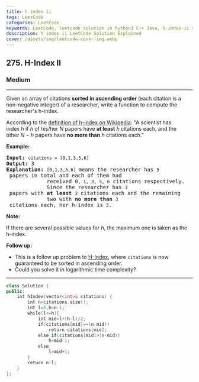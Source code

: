 ```yaml
---
title: h index ii
tags: LeetCode
categories: LeetCode
keywords: LeetCode, leetcode solution in Python3 C++ Java, h-index-ii solution
description: h index ii LeetCode Solution Explained
cover: /assets/img/leetcode-cover-img.webp
---
```





<h2>275. H-Index II</h2><h3>Medium</h3><hr><div><p>Given an array of citations <strong>sorted&nbsp;in ascending order </strong>(each citation is a non-negative integer) of a researcher, write a function to compute the researcher's h-index.</p>

<p>According to the&nbsp;<a href="https://en.wikipedia.org/wiki/H-index" target="_blank">definition of h-index on Wikipedia</a>: "A scientist has index&nbsp;<i>h</i>&nbsp;if&nbsp;<i>h</i>&nbsp;of his/her&nbsp;<i>N</i>&nbsp;papers have&nbsp;<b>at least</b>&nbsp;<i>h</i>&nbsp;citations each, and the other&nbsp;<i>N − h</i>&nbsp;papers have&nbsp;<b>no more than</b>&nbsp;<i>h&nbsp;</i>citations each."</p>

<p><b>Example:</b></p>

<pre><b>Input:</b> <code>citations = [0,1,3,5,6]</code>
<b>Output:</b> 3 
<strong>Explanation: </strong><code>[0,1,3,5,6] </code>means the researcher has <code>5</code> papers in total and each of them had 
             received 0<code>, 1, 3, 5, 6</code> citations respectively. 
&nbsp;            Since the researcher has <code>3</code> papers with <b>at least</b> <code>3</code> citations each and the remaining 
&nbsp;            two with <b>no more than</b> <code>3</code> citations each, her h-index is <code>3</code>.</pre>

<p><strong>Note:</strong></p>

<p>If there are several possible values for&nbsp;<em>h</em>, the maximum one is taken as the h-index.</p>

<p><strong>Follow up:</strong></p>

<ul>
	<li>This is a follow up problem to&nbsp;<a href="/problems/h-index/description/">H-Index</a>, where <code>citations</code> is now guaranteed to be sorted in ascending order.</li>
	<li>Could you solve it in logarithmic time complexity?</li>
</ul>
</div>

---




```cpp
class Solution {
public:
    int hIndex(vector<int>& citations) {
        int n=citations.size();
        int l=0,h=n-1;
        while(l<=h){
            int mid=l+(h-l)/2;
            if(citations[mid]==(n-mid))
                return citations[mid];
            else if(citations[mid]>(n-mid))
                h=mid-1;
            else
                l=mid+1;
        }
        return n-l;
    }
};

```
